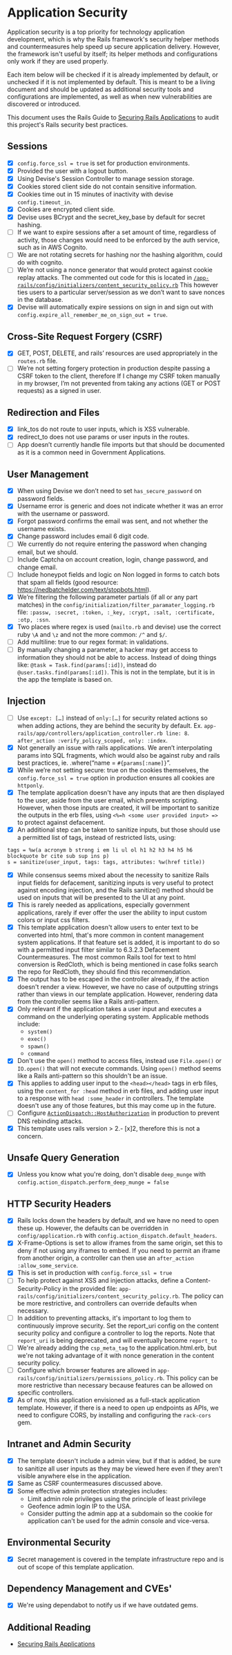 # Application Security

Application security is a top priority for technology application development, which is why the Rails framework's security helper methods and countermeasures help speed up secure application delivery. However, the framework isn't useful by itself; its helper methods and configurations only work if they are used properly. 

Each item below will be checked if it is already implemented by default, or unchecked if it is not implemented by default. This is meant to be a living document and should be updated as additional security tools and configurations are implemented, as well as when new vulnerabilities are discovered or introduced.

This document uses the Rails Guide to [Securing Rails Applications](https://guides.rubyonrails.org/security.html) to audit this project's Rails security best practices.

## Sessions
- [x] `config.force_ssl = true` is set for production environments.
- [x] Provided the user with a logout button.
- [x] Using Devise's Session Controller to manage session storage.
- [x] Cookies stored client side do not contain sensitive information.
- [x] Cookies time out in 15 minutes of inactivity with devise `config.timeout_in`.
- [x] Cookies are encrypted client side.
- [x] Devise uses BCrypt and the secret_key_base by default for secret hashing.
- [ ] If we want to expire sessions after a set amount of time, regardless of activity, those changes would need to be enforced by the auth service, such as in AWS Cognito.
- [ ] We are not rotating secrets for hashing nor the hashing algorithm, could do with cognito.
- [ ] We’re not using a nonce generator that would protect against cookie replay attacks. The commented out code for this is located in [`/app-rails/config/initializers/content_security_policy.rb`](/app-rails/config/initializers/content_security_policy.rb) This however ties users to a particular server/session as we don’t want to save nonces in the database.
- [x] Devise will automatically expire sessions on sign in and sign out with `config.expire_all_remember_me_on_sign_out = true`.

## Cross-Site Request Forgery (CSRF)
- [x] GET, POST, DELETE, and rails’ resources are used appropriately in the `routes.rb` file.
- [ ] We’re not setting forgery protection in production despite passing a CSRF token to the client, therefore If I change my CSRF token manually in my browser, I’m not prevented from taking any actions (GET or POST requests) as a signed in user.

## Redirection and Files
- [x] link_tos do not route to user inputs, which is XSS vulnerable.
- [x] redirect_to does not use params or user inputs in the routes.
- [ ] App doesn’t currently handle file imports but that should be documented as it is a common need in Government Applications.

## User Management
- [x] When using Devise we don’t need to set `has_secure_password` on password fields.
- [x] Username error is generic and does not indicate whether it was an error with the username or password.
- [x] Forgot password confirms the email was sent, and not whether the username exists.
- [x] Change password includes email 6 digit code.
- [ ] We currently do not require entering the password when changing email, but we should.
- [ ] Include Captcha on account creation, login, change password, and change email.
- [ ] Include honeypot fields and logic on Non logged in forms to catch bots that spam all fields (good resource: https://nedbatchelder.com/text/stopbots.html).
- [x] We’re filtering the following parameter partials (if all or any part matches) in the `config/initialization/filter_paramater_logging.rb` file: `:passw, :secret, :token, :_key, :crypt, :salt, :certificate, :otp, :ssn`.
- [x] Two places where regex is used (`mailto.rb` and devise) use the correct ruby `\A` and `\z` and not the more common: `/^` and `$/`.
- [ ] Add multiline: true to our regex format: in validations.
- [ ] By manually changing a parameter, a hacker may get access to information they should not be able to access. Instead of doing things like: `@task = Task.find(params[:id])`, instead do `@user.tasks.find(params[:id])`. This is not in the template, but it is in the app the template is based on.

## Injection
- [ ] Use `except: […]` instead of `only:[…]` for security related actions so when adding actions, they are behind the security by default. Ex. `app-rails/app/controllers/application_controller.rb line: 8`. `after_action :verify_policy_scoped, only: :index`.
- [x] Not generally an issue with rails applications. We aren’t interpolating params into SQL fragments, which would also be against ruby and rails best practices, ie. .where(“name = `#{params[:name]}`”.
- [x] While we’re not setting secure: true on the cookies themselves, the `config.force_ssl = true` option in production ensures all cookies are `httponly`.
- [x] The template application doesn't have any inputs that are then displayed to the user, aside from the user email, which prevents scripting. However, when those inputs are created, it will be important to sanitize the outputs in the erb files, using `<%=h <some user provided input> =>` to protect against defacement.
- [x] An additional step can be taken to sanitize inputs, but those should use a permitted list of tags, instead of restricted lists, using:
```
tags = %w(a acronym b strong i em li ul ol h1 h2 h3 h4 h5 h6 blockquote br cite sub sup ins p)
s = sanitize(user_input, tags: tags, attributes: %w(href title))
```
- [x] While consensus seems mixed about the necessity to sanitize Rails input fields for defacement, sanitizing inputs is very useful to protect against encoding injection, and the Rails sanitize() method should be used on inputs that will be presented to the UI at any point.
- [x] This is rarely needed as applications, especially government applications, rarely if ever offer the user the ability to input custom colors or input css filters.
- [x] This template application doesn't allow users to enter text to be converted into html, that's more common in content management system applications. If that feature set is added, it is important to do so with a permitted input filter similar to 6.3.2.3 Defacement Countermeasures. The most common Rails tool for text to html conversion is RedCloth, which is being mentioned in case folks search the repo for RedCloth, they should find this recommendation.
- [x] The output has to be escaped in the controller already, if the action doesn't render a view. However, we have no case of outputting strings rather than views in our template application. However, rendering data from the controller seems like a Rails anti-pattern.
- [x] Only relevant if the application takes a user input and executes a command on the underlying operating system. Applicable methods include: 
    * `system()`
    * `exec()`
    * `spawn()`
    * `command`
- [x] Don't use the `open()` method to access files, instead use `File.open()` or `IO.open()` that will not execute commands. Using `open()` method seems like a Rails anti-pattern so this shouldn't be an issue.
- [x] This applies to adding user input to the `<head></head>` tags in erb files, using the `content_for :head` method in erb files, and adding user input to a response with `head :some_header` in controllers. The template doesn't use any of those features, but this may come up in the future.
- [ ] Configure [`ActionDispatch::HostAuthorization`](https://guides.rubyonrails.org/configuring.html#actiondispatch-hostauthorization) in production to prevent DNS rebinding attacks.
- [x] This template uses rails version > 2.- [x]2, therefore this is not a concern.

## Unsafe Query Generation
- [x] Unless you know what you're doing, don't disable `deep_munge` with `config.action_dispatch.perform_deep_munge = false`

## HTTP Security Headers
- [x] Rails locks down the headers by default, and we have no need to open these up. However, the defaults can be overridden in `config/application.rb` with `config.action_dispatch.default_headers`.
- [x] X-Frame-Options is set to allow iframes from the same origin, set this to deny if not using any iframes to embed. If you need to permit an iframe from another origin, a controller can then use an `after_action :allow_some_service`.
- [x] This is set in production with `config.force_ssl = true`
- [ ] To help protect against XSS and injection attacks, define a Content-Security-Policy in the provided file: `app-rails/config/initializers/content_security_policy.rb`. The policy can be more restrictive, and controllers can override defaults when necessary.
- [ ] In addition to preventing attacks, it's important to log them to continuously improve security. Set the report_uri config on the content security policy and configure a controller to log the reports. Note that `report_uri` is being deprecated, and will eventually become `report_to`
- [ ] We're already adding the `csp_meta_tag` to the application.html.erb, but we're not taking advantage of it with nonce generation in the content security policy.
- [ ] Configure which browser features are allowed in `app-rails/config/initializers/permissions_policy.rb`. This policy can be more restrictive than necessary because features can be allowed on specific controllers.
- [x] As of now, this application envisioned as a full-stack application template. However, if there is a need to open up endpoints as APIs, we need to configure CORS, by installing and configuring the `rack-cors` gem.

## Intranet and Admin Security
- [x] The template doesn't include a admin view, but if that is added, be sure to sanitize all user inputs as they may be viewed here even if they aren't visible anywhere else in the application.
- [x] Same as CSRF countermeasures discussed above.
- [x] Some effective admin protection strategies includes:
    * Limit admin role privileges using the principle of least privilege
    * Geofence admin login IP to the USA.
    * Consider putting the admin app at a subdomain so the cookie for application can't be used for the admin console and vice-versa.

## Environmental Security
- [x] Secret management is covered in the template infrastructure repo and is out of scope of this template application.

## Dependency Management and CVEs'
- [x] We're using dependabot to notify us if we have outdated gems.

## Additional Reading
* [Securing Rails Applications](https://guides.rubyonrails.org/security.html)
